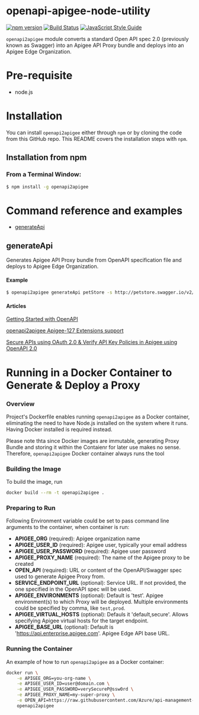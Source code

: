 openapi-apigee-node-utility
===========================

[![npm version][npm-badge]][npm-url]
[![Build Status][travis-badge]][travis-url]
[![JavaScript Style Guide](https://img.shields.io/badge/code%20style-standard-brightgreen.svg)](http://standardjs.com/)

`openapi2apigee` module converts a standard Open API spec 2.0 (previously known as Swagger) into an Apigee API Proxy bundle and deploys into an Apigee Edge Organization.

# Pre-requisite 
- node.js

# Installation
You can install `openapi2apigee` either through `npm` or by cloning the code from this GitHub repo.  This README covers the installation steps with `npm`.

## Installation from npm
### From a Terminal Window:
```bash
$ npm install -g openapi2apigee
```

# <a name="reference"></a>Command reference and examples

* [generateApi](#generateapi)

## <a name="generateapi"></a>generateApi

Generates Apigee API Proxy bundle from OpenAPI specification file and deploys to Apigee Edge Organization.

#### Example

```bash
$ openapi2apigee generateApi petStore -s http://petstore.swagger.io/v2/swagger.json -D -d /Users/me/Desktop/
```

#### Articles

<a href="https://community.apigee.com/articles/8796/openapi2apigee-a-nodejs-command-line-tool-to-generate.html">Getting Started with OpenAPI</a>

<a href="https://community.apigee.com/articles/9478/openapi2apigee-020-version-generating-apigee-policies.html">openapi2apigee Apigee-127 Extensions support</a>

<a href="https://community.apigee.com/articles/9741/openapi2apigee-021-version-securing-apis-using-oas.html"> Secure APIs using OAuth 2.0 & Verify API Key Policies in Apigee using OpenAPI 2.0</a>


[npm-badge]: https://badge.fury.io/js/openapi2apigee.svg
[npm-url]: https://badge.fury.io/js/openapi2apigee
[travis-badge]: https://travis-ci.org/anil614sagar/openapi2apigee.svg?branch=master
[travis-url]: https://travis-ci.org/anil614sagar/openapi2apigee


# Running in a Docker Container to Generate & Deploy a Proxy

### Overview

Project's Dockerfile enables running `openapi2apigee` as a Docker
container, eliminating the need to have Node.js installed on the system
where it runs. Having Docker installed is required instead.

Please note thta since Docker images are immutable, generating Proxy
Bundle and storing it within the Contaienr for later use makes no sense.
Therefore, `openapi2apigee` Docker container always runs the tool

### Building the Image

To build the image, run
```bash
docker build --rm -t openapi2apigee .
```

### Preparing to Run

Following Environment variable could be set to pass command line arguments
to the container, when container is run:
* **APIGEE_ORG** (required): Apigee organization name
* **APIGEE_USER_ID** (required): Apigee user, typically your email address
* **APIGEE_USER_PASSWORD** (required): Apigee user password
* **APIGEE_PROXY_NAME** (required): The name of the Apigee proxy to be
  created
* **OPEN_API** (required): URL or content of the OpenAPI/Swagger
  spec used to generate Apigee Proxy from.
* **SERVICE_ENDPOINT_URL** (optional): Service URL. If not provided, the
  one specified in the OpenAPI spec will be used.
* **APIGEE_ENVIRONMENTS** (optional): Default is 'test'. Apigee environment(s) to which Proxy will be deployed. Multiple environments
could be specified by comma, like `test,prod`.
* **APIGEE_VIRTUAL_HOSTS** (optional): Defauls it 'default,secure'. Allows
  specifying Apigee virtual hosts for the target endpoint.
* **APIGEE_BASE_URL** (optional): Default is 'https://api.enterprise.apigee.com'. Apigee Edge API base URL.

### Running the Container

An example of how to run `openapi2apigee` as a Docker container:
```bash
docker run \
    -e APIGEE_ORG=you-org-name \
    -e APIGEE_USER_ID=user@domain.com \
    -e APIGEE_USER_PASSWORD=verySecureP@ssw0rd \
    -e APIGEE_PROXY_NAME=my-super-proxy \
    -e OPEN_API=https://raw.githubusercontent.com/Azure/api-management-samples/master/apis/httpbin.swagger.json \
    openapi2apigee
```
